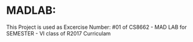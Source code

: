 # MADLAB:

This Project is used as Excercise Number: #01 of CS8662 - MAD LAB for SEMESTER - VI class of R2017 Curriculam
